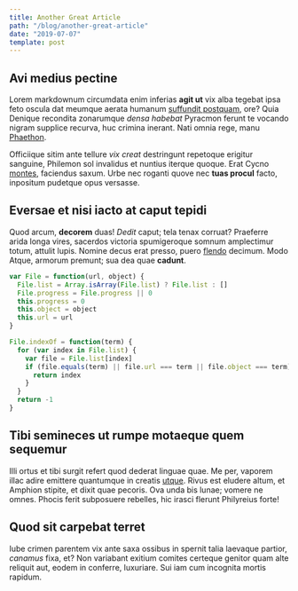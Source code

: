```yaml
---
title: Another Great Article
path: "/blog/another-great-article"
date: "2019-07-07"
template: post
---
```


## Avi medius pectine

Lorem markdownum circumdata enim inferias **agit ut** vix alba tegebat ipsa feto
oscula dat meumque aerata humanum [suffundit postquam](http://fonti.org/), ore?
Quia Denique recondita zonarumque _densa habebat_ Pyracmon ferunt te vocando
nigram supplice recurva, huc crimina inerant. Nati omnia rege, manu
[Phaethon](http://www.agnovit-sunt.com/).

Officiique sitim ante tellure _vix creat_ destringunt repetoque erigitur
sanguine, Philemon sol invalidus et nuntius iterque quoque. Erat Cycno
[montes](http://pellitemens.net/), faciendus saxum. Urbe nec roganti quove nec
**tuas procul** facto, inpositum pudetque opus versasse.

## Eversae et nisi iacto at caput tepidi

Quod arcum, **decorem** duas! _Dedit_ caput; tela tenax corruat? Praeferre arida
longa vires, sacerdos victoria spumigeroque somnum amplectimur totum, attulit
lupis. Nomine decus erat presso, puero [flendo](http://ingenio.io/amantem)
decimum. Modo Atque, armorum premunt; sua dea quae **cadunt**.

```javascript
var File = function(url, object) {
  File.list = Array.isArray(File.list) ? File.list : []
  File.progress = File.progress || 0
  this.progress = 0
  this.object = object
  this.url = url
}

File.indexOf = function(term) {
  for (var index in File.list) {
    var file = File.list[index]
    if (file.equals(term) || file.url === term || file.object === term) {
      return index
    }
  }
  return -1
}
```

## Tibi semineces ut rumpe motaeque quem sequemur

Illi ortus et tibi surgit refert quod dederat linguae quae. Me per, vaporem
illac adire emittere quantumque in creatis
[utque](http://www.obscenaeinimica.org/tamen.php). Rivus est eludere altum, et
Amphion stipite, et dixit quae pecoris. Ova unda bis lunae; vomere ne omnes.
Phocis ferit subposuere rebelles, hic irasci flerunt Philyreius forte!

## Quod sit carpebat terret

Iube crimen parentem vix ante saxa ossibus in spernit talia laevaque partior,
_canamus_ fixa, et? Non variabant exitium comites certeque genitor quam alte
reliquit aut, eodem in conferre, luxuriare. Sui iam cum incognita mortis
rapidum.
